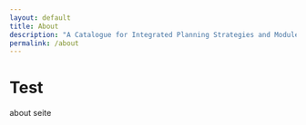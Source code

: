```yaml
---
layout: default
title: About
description: "A Catalogue for Integrated Planning Strategies and Modules"
permalink: /about
---
```


# Test

about seite